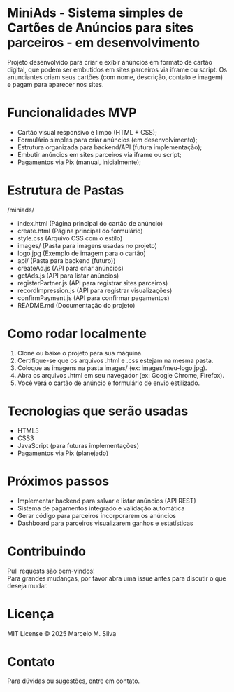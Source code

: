 # MiniAds - Sistema simples de Cartões de Anúncios para sites parceiros - em desenvolvimento

Projeto desenvolvido para criar e exibir anúncios em formato de cartão digital, que podem ser embutidos em sites parceiros via iframe ou script. Os anunciantes criam seus cartões (com nome, descrição, contato e imagem) e pagam para aparecer nos sites.

# Funcionalidades MVP

- Cartão visual responsivo e limpo (HTML + CSS);
- Formulário simples para criar anúncios (em desenvolvimento);
- Estrutura organizada para backend/API (futura implementação);
- Embutir anúncios em sites parceiros via iframe ou script;
- Pagamentos via Pix (manual, inicialmente);

# Estrutura de Pastas

/miniads/
- index.html (Página principal do cartão de anúncio)
- create.html (Página principal do formulário)
- style.css (Arquivo CSS com o estilo)
- images/ (Pasta para imagens usadas no projeto)
- logo.jpg (Exemplo de imagem para o cartão)
- api/ (Pasta para backend (futuro))
- createAd.js (API para criar anúncios)
- getAds.js (API para listar anúncios)
- registerPartner.js (API para registrar sites parceiros)
- recordImpression.js (API para registrar visualizações)
- confirmPayment.js (API para confirmar pagamentos)
- README.md (Documentação do projeto)

# Como rodar localmente

1. Clone ou baixe o projeto para sua máquina.
2. Certifique-se que os arquivos .html e .css estejam na mesma pasta.
3. Coloque as imagens na pasta images/ (ex: images/meu-logo.jpg).
4. Abra os arquivos .html em seu navegador (ex: Google Chrome, Firefox).
5. Você verá o cartão de anúncio e formulário de envio estilizado.

# Tecnologias que serão usadas

- HTML5
- CSS3
- JavaScript (para futuras implementações)
- Pagamentos via Pix (planejado)

# Próximos passos

- Implementar backend para salvar e listar anúncios (API REST)
- Sistema de pagamentos integrado e validação automática
- Gerar código para parceiros incorporarem os anúncios
- Dashboard para parceiros visualizarem ganhos e estatísticas

# Contribuindo

Pull requests são bem-vindos!  
Para grandes mudanças, por favor abra uma issue antes para discutir o que deseja mudar.

# Licença

MIT License © 2025 Marcelo M. Silva

# Contato

Para dúvidas ou sugestões, entre em contato.